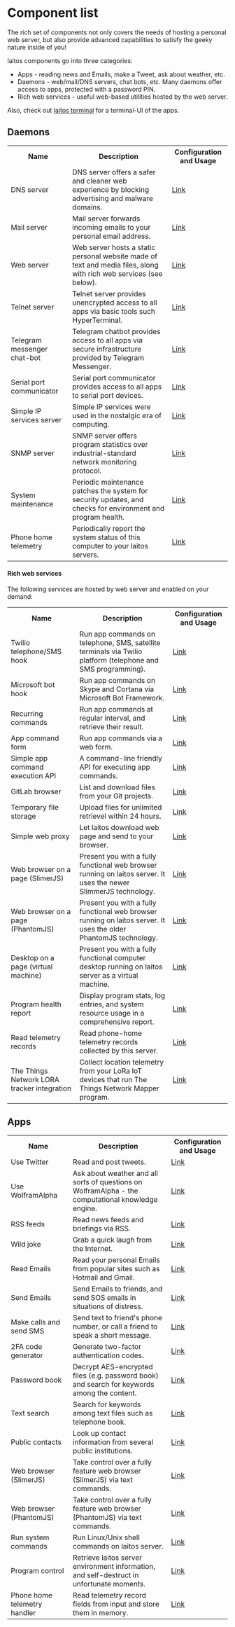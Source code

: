 # Component list
The rich set of components not only covers the needs of hosting a personal web server, but also provide advanced
capabilities to satisfy the geeky nature inside of you!

laitos components go into three categories:
- Apps - reading news and Emails, make a Tweet, ask about weather, etc.
- Daemons - web/mail/DNS servers, chat bots, etc. Many daemons offer access to apps, protected with a password PIN.
- Rich web services - useful web-based utilities hosted by the web server.

Also, check out [laitos terminal](https://github.com/HouzuoGuo/laitos/wiki/Laitos-terminal) for a terminal-UI of
the apps.
## Daemons
<table>
    <tr>
        <th>Name</th>
        <th>Description</th>
        <th>Configuration and Usage</th>
    </tr>
    <tr>
        <td>DNS server</td>
        <td>DNS server offers a safer and cleaner web experience by blocking advertising and malware domains.</td>
        <td><a href="https://github.com/HouzuoGuo/laitos/wiki/%5BDaemon%5D-DNS-server" target="_blank">Link</a></td>
    </tr>
    <tr>
        <td>Mail server</td>
        <td>Mail server forwards incoming emails to your personal email address.</td>
        <td><a href="https://github.com/HouzuoGuo/laitos/wiki/%5BDaemon%5D-mail-server" target="_blank">Link</a></td>
    </tr>
    <tr>
        <td>Web server</td>
        <td>Web server hosts a static personal website made of text and media files, along with rich web services (see below).</td>
        <td><a href="https://github.com/HouzuoGuo/laitos/wiki/%5BDaemon%5D-web-server" target="_blank">Link</a></td>
    </tr>
    <tr>
        <td>Telnet server</td>
        <td>Telnet server provides unencrypted access to all apps via basic tools such HyperTerminal.</td>
        <td><a href="https://github.com/HouzuoGuo/laitos/wiki/%5BDaemon%5D-telnet-server" target="_blank">Link</a></td>
    </tr>
    <tr>
        <td>Telegram messenger chat-bot</td>
        <td>Telegram chatbot provides access to all apps via secure infrastructure provided by Telegram Messenger.</td>
        <td><a href="https://github.com/HouzuoGuo/laitos/wiki/%5BDaemon%5D-telegram-chat-bot" target="_blank">Link</a></td>
    </tr>
    <tr>
        <td>Serial port communicator</td>
        <td>Serial port communicator provides access to all apps to serial port devices.</td>
        <td><a href="https://github.com/HouzuoGuo/laitos/wiki/%5BDaemon%5D-serial-port-communicator" target="_blank">Link</a></td>
    </tr>
    <tr>
        <td>Simple IP services server</td>
        <td>Simple IP services were used in the nostalgic era of computing.</td>
        <td><a href="https://github.com/HouzuoGuo/laitos/wiki/%5BDaemon%5D-simple-IP-services" target="_blank">Link</a></td>
    </tr>
    <tr>
        <td>SNMP server</td>
        <td>SNMP server offers program statistics over industrial-standard network monitoring protocol.</td>
        <td><a href="https://github.com/HouzuoGuo/laitos/wiki/%5BDaemon%5D-SNMP-server" target="_blank">Link</a></td>
    </tr>
    <tr>
        <td>System maintenance</td>
        <td>Periodic maintenance patches the system for security updates, and checks for environment and program health.</td>
        <td><a href="https://github.com/HouzuoGuo/laitos/wiki/%5BDaemon%5D-system-maintenance" target="_blank">Link</a></td>
    </tr>
    <tr>
        <td>Phone home telemetry</td>
        <td>Periodically report the system status of this computer to your laitos servers.</td>
        <td><a href="https://github.com/HouzuoGuo/laitos/wiki/%5BDaemon%5D-phone-home-telemetry" target="_blank">Link</a></td>
    </tr>
</table>

#### Rich web services
The following services are hosted by web server and enabled on your demand:

<table>
    <tr>
        <th>Name</th>
        <th>Description</th>
        <th>Configuration and Usage</th>
    </tr>
    <tr>
        <td>Twilio telephone/SMS hook</td>
        <td>Run app commands on telephone, SMS, satellite terminals via Twilio platform (telephone and SMS programming).</td>
        <td><a href="https://github.com/HouzuoGuo/laitos/wiki/%5BWeb-service%5D-Twilio-telephone-SMS-hook" target="_blank">Link</a></td>
    </tr>
    <tr>
        <td>Microsoft bot hook</td>
        <td>Run app commands on Skype and Cortana via Microsoft Bot Framework.</td>
        <td><a href="https://github.com/HouzuoGuo/laitos/wiki/%5BWeb-service%5D-Microsoft-bot-hook" target="_blank">Link</a></td>
    </tr>
    <tr>
        <td>Recurring commands</td>
        <td>Run app commands at regular interval, and retrieve their result.</td>
        <td><a href="https://github.com/HouzuoGuo/laitos/wiki/%5BWeb-service%5D-recurring-commands" target="_blank">Link</a></td>
    </tr>
    <tr>
        <td>App command form</td>
        <td>Run app commands via a web form.</td>
        <td><a href="https://github.com/HouzuoGuo/laitos/wiki/%5BWeb-service%5D-invoke-app-command" target="_blank">Link</a></td>
    </tr>
    <tr>
        <td>Simple app command execution API</td>
        <td>A command-line friendly API for executing app commands.</td>
        <td><a href="https://github.com/HouzuoGuo/laitos/wiki/%5BWeb-service%5D-simple-app-command-execution-API" target="_blank">Link</a></td>
    </tr>
    <tr>
        <td>GitLab browser</td>
        <td>List and download files from your Git projects.</td>
        <td><a href="https://github.com/HouzuoGuo/laitos/wiki/%5BWeb-service%5D-GitLab-browser" target="_blank">Link</a></td>
    </tr>
    <tr>
        <td>Temporary file storage</td>
        <td>Upload files for unlimited retrievel within 24 hours.</td>
        <td><a href="https://github.com/HouzuoGuo/laitos/wiki/%5BWeb-service%5D-temporary-file-storage" target="_blank">Link</a></td>
    </tr>
    <tr>
        <td>Simple web proxy</td>
        <td>Let laitos download web page and send to your browser.</td>
        <td><a href="https://github.com/HouzuoGuo/laitos/wiki/%5BWeb-service%5D-simple-proxy" target="_blank">Link</a></td>
    </tr>
    <tr>
        <td>Web browser on a page (SlimerJS)</td>
        <td>Present you with a fully functional web browser running on laitos server. It uses the newer SlimmerJS technology.</td>
        <td><a href="https://github.com/HouzuoGuo/laitos/wiki/%5BWeb-service%5D-web-browser-on-a-page-(SlimerJS)" target="_blank">Link</a></td>
    </tr>
    <tr>
        <td>Web browser on a page (PhantomJS)</td>
        <td>Present you with a fully functional web browser running on laitos server. It uses the older PhantomJS technology.</td>
        <td><a href="https://github.com/HouzuoGuo/laitos/wiki/%5BWeb-service%5D-web-browser-on-a-page-(PhantomJS)" target="_blank">Link</a></td>
    </tr>
    <tr>
        <td>Desktop on a page (virtual machine)</td>
        <td>Present you with a fully functional computer desktop running on laitos server as a virtual machine.</td>
        <td><a href="https://github.com/HouzuoGuo/laitos/wiki/%5BWeb-service%5D-desktop-on-a-page-(virtual-machine)" target="_blank">Link</a></td>
    </tr>
    <tr>
        <td>Program health report</td>
        <td>Display program stats, log entries, and system resource usage in a comprehensive report.</td>
        <td><a href="https://github.com/HouzuoGuo/laitos/wiki/%5BWeb-service%5D-program-health-report" target="_blank">Link</a></td>
    </tr>
    <tr>
        <td>Read telemetry records</td>
        <td>Read phone-home telemetry records collected by this server.</td>
        <td><a href="https://github.com/HouzuoGuo/laitos/wiki/%5BWeb-service%5D-read-telemetry-records" target="_blank">Link</a></td>
    </tr>
    <tr>
        <td>The Things Network LORA tracker integration</td>
        <td>Collect location telemetry from your LoRa IoT devices that run The Things Network Mapper program.</td>
        <td><a href="https://github.com/HouzuoGuo/laitos/wiki/%5BWeb-service%5D-the-things-network-LORA-tracker-integration" target="_blank">Link</a></td>
    </tr>
</table>

## Apps
<table>
    <tr>
        <th>Name</th>
        <th>Description</th>
        <th>Configuration and Usage</th>
    </tr>
    <tr>
        <td>Use Twitter</td>
        <td>Read and post tweets.</td>
        <td><a href="https://github.com/HouzuoGuo/laitos/wiki/%5BApp%5D-Twitter" target="_blank">Link</a></td>
    </tr>
    <tr>
        <td>Use WolframAlpha</td>
        <td>Ask about weather and all sorts of questions on WolframAlpha - the computational knowledge engine.</td>
        <td><a href="https://github.com/HouzuoGuo/laitos/wiki/%5BApp%5D-WolframAlpha" target="_blank">Link</a></td>
    </tr>
    <tr>
        <td>RSS feeds</td>
        <td>Read news feeds and briefings via RSS.</td>
        <td><a href="https://github.com/HouzuoGuo/laitos/wiki/%5BApp%5D-RSS-reader" target="_blank">Link</a></td>
    </tr>
    <tr>
        <td>Wild joke</td>
        <td>Grab a quick laugh from the Internet.</td>
        <td><a href="https://github.com/HouzuoGuo/laitos/wiki/%5BApp%5D-wild-joke" target="_blank">Link</a></td>
    </tr>
    <tr>
        <td>Read Emails</td>
        <td>Read your personal Emails from popular sites such as Hotmail and Gmail.</td>
        <td><a href="https://github.com/HouzuoGuo/laitos/wiki/%5BApp%5D-reading-emails" target="_blank">Link</a></td>
    </tr>
    <tr>
        <td>Send Emails</td>
        <td>Send Emails to friends, and send SOS emails in situations of distress.</td>
        <td><a href="https://github.com/HouzuoGuo/laitos/wiki/%5BApp%5D-sending-emails" target="_blank">Link</a></td>
    </tr>
    <tr>
        <td>Make calls and send SMS</td>
        <td>Send text to friend's phone number, or call a friend to speak a short message.</td>
        <td><a href="https://github.com/HouzuoGuo/laitos/wiki/%5BApp%5D-make-calls-and-send-SMS" target="_blank">Link</a></td>
    </tr>
    <tr>
        <td>2FA code generator</td>
        <td>Generate two-factor authentication codes.</td>
        <td><a href="https://github.com/HouzuoGuo/laitos/wiki/%5BApp%5D-two-factor-authentication-code-generator" target="_blank">Link</a></td>
    </tr>
    <tr>
        <td>Password book</td>
        <td>Decrypt AES-encrypted files (e.g. password book) and search for keywords among the content.</td>
        <td><a href="https://github.com/HouzuoGuo/laitos/wiki/%5BApp%5D-find-text-in-AES-encrypted-files" target="_blank">Link</a></td>
    </tr>
    <tr>
        <td>Text search</td>
        <td>Search for keywords among text files such as telephone book.</td>
        <td><a href="https://github.com/HouzuoGuo/laitos/wiki/%5BApp%5D-text-search" target="_blank">Link</a></td>
    </tr>
    <tr>
        <td>Public contacts</td>
        <td>Look up contact information from several public institutions.</td>
        <td><a href="https://github.com/HouzuoGuo/laitos/wiki/%5BApp%5D-public-institution-contacts" target="_blank">Link</a></td>
    </tr>
    <tr>
        <td>Web browser (SlimerJS)</td>
        <td>Take control over a fully feature web browser (SlimerJS) via text commands.</td>
        <td><a href="https://github.com/HouzuoGuo/laitos/wiki/%5BApp%5D-interactive-web-browser-(SlimerJS)" target="_blank">Link</a></td>
    </tr>
    <tr>
        <td>Web browser (PhantomJS)</td>
        <td>Take control over a fully feature web browser (PhantomJS) via text commands.</td>
        <td><a href="https://github.com/HouzuoGuo/laitos/wiki/%5BApp%5D-interactive-web-browser-(PhantomJS)" target="_blank">Link</a></td>
    </tr>
    <tr>
        <td>Run system commands</td>
        <td>Run Linux/Unix shell commands on laitos server.</td>
        <td><a href="https://github.com/HouzuoGuo/laitos/wiki/%5BApp%5D-run-system-commands" target="_blank">Link</a></td>
    </tr>
    <tr>
        <td>Program control</td>
        <td>Retrieve laitos server environment information, and self-destruct in unfortunate moments.</td>
        <td><a href="https://github.com/HouzuoGuo/laitos/wiki/%5BApp%5D-inspect-and-control-server-environment" target="_blank">Link</a></td>
    </tr>
    <tr>
        <td>Phone home telemetry handler</td>
        <td>Read telemetry record fields from input and store them in memory.</td>
        <td><a href="https://github.com/HouzuoGuo/laitos/wiki/%5BApp%5D-phone-home-telemetry-handler" target="_blank">Link</a></td>
    </tr>
</table>

